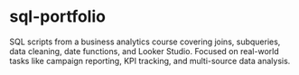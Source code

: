 # sql-portfolio
SQL scripts from a business analytics course covering joins, subqueries, data cleaning, date functions, and Looker Studio. Focused on real-world tasks like campaign reporting, KPI tracking, and multi-source data analysis.
